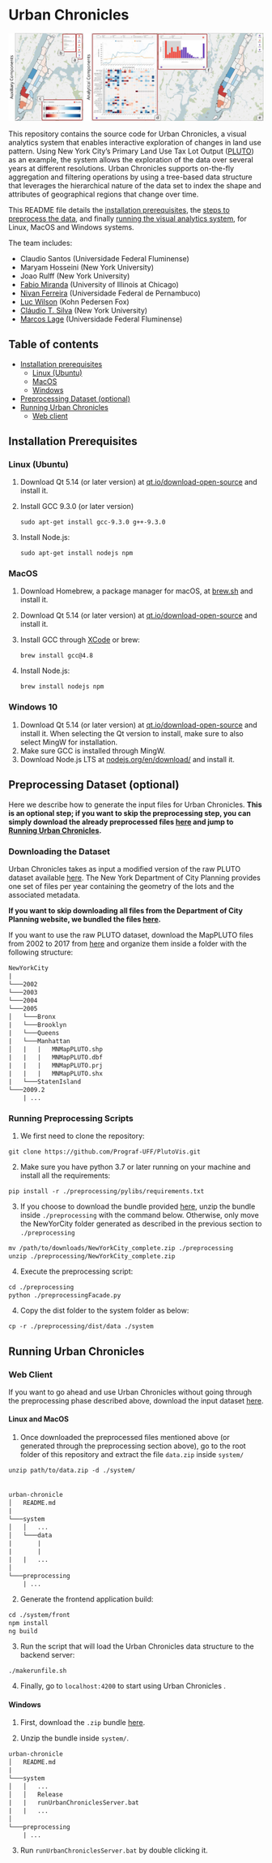 # Urban Chronicles

![Chronicles Interface](https://raw.githubusercontent.com/Prograf-UFF/urban-chronicle/main/images/interface.png)

This repository contains the source code for Urban Chronicles, a visual analytics system that enables interactive exploration of changes in land use pattern. Using New York City’s Primary Land Use Tax Lot Output ([PLUTO](https://www1.nyc.gov/site/planning/data-maps/open-data/dwn-pluto-mappluto.page)) as an example, the system allows the exploration of  the data over several years at different resolutions. Urban Chronicles supports on-the-fly aggregation and filtering operations by using a tree-based data structure that leverages the hierarchical nature of the data set to index the shape and attributes of geographical regions that change over time.

This README file details the [installation prerequisites](#installation-prerequisites), the [steps to preprocess the data](#preprocessing-dataset), and finally [running the visual analytics system](#running-urban-chronicles), for Linux, MacOS and Windows systems.

The team includes:

* Claudio Santos (Universidade Federal Fluminense)
* Maryam Hosseini (New York University)
* Joao Rulff (New York University)
* [Fabio Miranda](https://fmiranda.me) (University of Illinois at Chicago)
* [Nivan Ferreira](https://www.cin.ufpe.br/~nivan/) (Universidade Federal de Pernambuco)
* [Luc Wilson](https://ui.kpf.com) (Kohn Pedersen Fox)
* [Cláudio T. Silva](https://vgc.poly.edu/~csilva/) (New York University)
* [Marcos Lage](http://www.ic.uff.br/~mlage/) (Universidade Federal Fluminense)


## Table of contents

* [Installation prerequisites](#installation-prerequisites)
    * [Linux (Ubuntu)](#linux-ubuntu)
	* [MacOS](#macos)
	* [Windows](#windows-10)
* [Preprocessing Dataset (optional)](#preprocessing-dataset-optional)
* [Running Urban Chronicles](#running-urban-chronicles)
    * [Web client](#web-client)


## Installation Prerequisites

### Linux (Ubuntu)

1. Download Qt 5.14 (or later version) at [qt.io/download-open-source](https://www.qt.io/download-open-source/) and install it.
2. Install GCC 9.3.0 (or later version)

	```
	sudo apt-get install gcc-9.3.0 g++-9.3.0
	```
3. Install Node.js:

	```
	sudo apt-get install nodejs npm
	```

### MacOS

1. Download Homebrew, a package manager for macOS, at [brew.sh](https://brew.sh/) and install it.
2. Download Qt 5.14 (or later version) at [qt.io/download-open-source](https://www.qt.io/download-open-source/) and install it.
3. Install GCC through [XCode](https://developer.apple.com/xcode/) or brew:

	```
	brew install gcc@4.8
	```

4. Install Node.js:

	```
	brew install nodejs npm
	```
	

### Windows 10

1. Download Qt 5.14 (or later version) at [qt.io/download-open-source](https://www.qt.io/download-open-source/) and install it. When selecting the Qt version to install, make sure to also select MingW for installation. 
2. Make sure GCC is installed through MingW.
3. Download Node.js LTS at [nodejs.org/en/download/](https://nodejs.org/en/download/) and install it.

## Preprocessing Dataset (optional)

Here we describe how to generate the input files for Urban Chronicles. **This is an optional step; if you want to skip the preprocessing step, you can simply download the already preprocessed files [here](https://drive.google.com/file/d/1OPc8uD-N-SGJQ0KuTO7eJeN78FaIdue2/view) and jump to [Running Urban Chronicles](#running-urban-chronicles).**

### Downloading the Dataset

Urban Chronicles takes as input a modified version of the raw PLUTO dataset available [here](https://www1.nyc.gov/site/planning/data-maps/open-data/dwn-pluto-mappluto.page). The New York Department of City Planning provides one set of files per year containing the geometry of the lots and the associated metadata.

**If you want to skip downloading all files from the Department of City Planning website, we bundled the files [here](https://drive.google.com/file/d/1HtFAEBYIdY4Mux8iN_Vajm4nyOcmVAFn/view?usp=sharing).**

If you want to use the raw PLUTO dataset, download the MapPLUTO files from 2002 to 2017 from [here](https://www1.nyc.gov/site/planning/data-maps/open-data/bytes-archive.page?sorts[year]=0) and organize them inside a folder with the following structure:

```
NewYorkCity
|
└───2002
└───2003
└───2004
└───2005
│   └───Bronx
|   └───Brooklyn
|   └───Queens
|   └───Manhattan
│   |   |   MNMapPLUTO.shp
|   |   |   MNMapPLUTO.dbf
|   |   |   MNMapPLUTO.prj
|   |   |   MNMapPLUTO.shx
|   └───StatenIsland
└───2009.2
    | ...
```

### Running Preprocessing Scripts

1. We first need to clone the repository:

```
git clone https://github.com/Prograf-UFF/PlutoVis.git
```

2. Make sure you have python 3.7 or later running on your machine and install all the requirements:

```
pip install -r ./preprocessing/pylibs/requirements.txt
```

3. If you choose to download the bundle provided [here](https://drive.google.com/file/d/1HtFAEBYIdY4Mux8iN_Vajm4nyOcmVAFn/view?usp=sharing), unzip the bundle inside `./preprocessing` with the command below. Otherwise, only move the NewYorCity folder generated as described in the previous section to `./preprocessing`

```
mv /path/to/downloads/NewYorkCity_complete.zip ./preprocessing
unzip ./preprocessing/NewYorkCity_complete.zip
```

4. Execute the preprocessing script:

```
cd ./preprocessing
python ./preprocessingFacade.py
```

4. Copy the dist folder to the system folder as below:

```
cp -r ./preprocessing/dist/data ./system
```

## Running Urban Chronicles

### Web Client

If you want to go ahead and use Urban Chronicles without going through the preprocessing phase described above, download the input dataset [here](https://drive.google.com/file/d/1OPc8uD-N-SGJQ0KuTO7eJeN78FaIdue2/view). 

#### Linux and MacOS

1. Once downloaded the preprocessed files mentioned above (or generated through the preprocessing section above), go to the root folder of this repository and extract the file `data.zip` inside `system/`

```
unzip path/to/data.zip -d ./system/


urban-chronicle
│   README.md
|
└───system
│   │   ...
│   └───data
|       | 
|       |
|   |   ...
│   
└───preprocessing
    | ...

```

2. Generate the frontend application build:

```
cd ./system/front
npm install
ng build
```

3. Run the script that will load the Urban Chronicles data structure to the backend server:
```
./makerunfile.sh
```

4. Finally, go to `localhost:4200` to start using Urban Chronicles .

#### Windows

1. First, download the `.zip` bundle [here](https://drive.google.com/file/d/1xHNegEY7fb3UHysTLZEOR-yg0bWHZn9u/view?usp=sharing).

2. Unzip the bundle inside `system/`.

```
urban-chronicle
│   README.md
|
└───system
│   │   ...
│   │   Release
|   |   runUrbanChroniclesServer.bat
|   |   ...
│   
└───preprocessing
    | ...
```

3. Run `runUrbanChroniclesServer.bat` by double clicking it.

